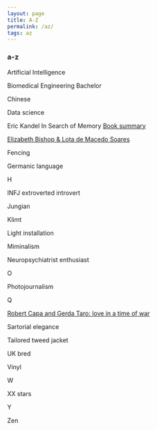 ```yaml
---
layout: page
title: A-Z
permalink: /az/
tags: az
---
```


### a-z

Artificial Intelligence

Biomedical Engineering Bachelor

Chinese

Data science

Eric Kandel In Search of Memory [Book summary](https://digital.csic.es/bitstream/10261/61022/1/Eric%20R.%20Kandel%2C%20In%20Search%20of%20Memory.pdf)

[Elizabeth Bishop & Lota de Macedo Soares](https://www.nytimes.com/2002/06/09/books/the-love-of-her-life.html)

Fencing

Germanic language

H

INFJ extroverted introvert

Jungian

Klimt

Light installation

Miminalism

Neuropsychiatrist enthusiast

O

Photojournalism

Q

[Robert Capa and Gerda Taro: love in a time of war](https://www.theguardian.com/artanddesign/2012/may/13/robert-capa-gerda-taro-relationship)

Sartorial elegance

Tailored tweed jacket

UK bred

Vinyl

W

XX stars

Y

Zen
